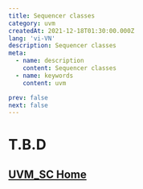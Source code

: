 ```yaml
---
title: Sequencer classes
category: uvm
createdAt: 2021-12-18T01:30:00.000Z
lang: 'vi-VN'
description: Sequencer classes
meta:
  - name: description
    content: Sequencer classes
  - name: keywords
    content: uvm

prev: false
next: false
---
```


# T.B.D

## [UVM_SC Home](/danh-muc/uvm.md)

